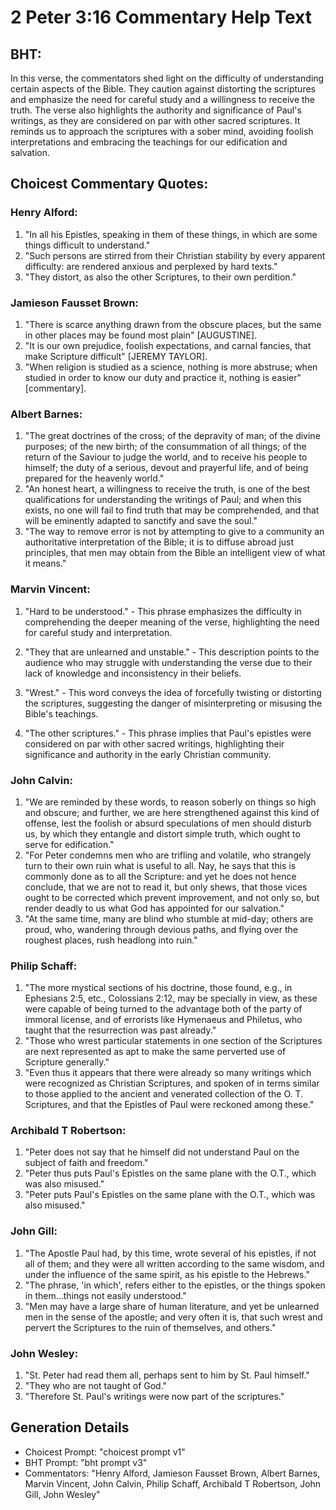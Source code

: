 # 2 Peter 3:16 Commentary Help Text

## BHT:
In this verse, the commentators shed light on the difficulty of understanding certain aspects of the Bible. They caution against distorting the scriptures and emphasize the need for careful study and a willingness to receive the truth. The verse also highlights the authority and significance of Paul's writings, as they are considered on par with other sacred scriptures. It reminds us to approach the scriptures with a sober mind, avoiding foolish interpretations and embracing the teachings for our edification and salvation.

## Choicest Commentary Quotes:
### Henry Alford:
1. "In all his Epistles, speaking in them of these things, in which are some things difficult to understand." 
2. "Such persons are stirred from their Christian stability by every apparent difficulty: are rendered anxious and perplexed by hard texts."
3. "They distort, as also the other Scriptures, to their own perdition."

### Jamieson Fausset Brown:
1. "There is scarce anything drawn from the obscure places, but the same in other places may be found most plain" [AUGUSTINE].
2. "It is our own prejudice, foolish expectations, and carnal fancies, that make Scripture difficult" [JEREMY TAYLOR].
3. "When religion is studied as a science, nothing is more abstruse; when studied in order to know our duty and practice it, nothing is easier" [commentary].

### Albert Barnes:
1. "The great doctrines of the cross; of the depravity of man; of the divine purposes; of the new birth; of the consummation of all things; of the return of the Saviour to judge the world, and to receive his people to himself; the duty of a serious, devout and prayerful life, and of being prepared for the heavenly world."
2. "An honest heart, a willingness to receive the truth, is one of the best qualifications for understanding the writings of Paul; and when this exists, no one will fail to find truth that may be comprehended, and that will be eminently adapted to sanctify and save the soul."
3. "The way to remove error is not by attempting to give to a community an authoritative interpretation of the Bible; it is to diffuse abroad just principles, that men may obtain from the Bible an intelligent view of what it means."

### Marvin Vincent:
1. "Hard to be understood." - This phrase emphasizes the difficulty in comprehending the deeper meaning of the verse, highlighting the need for careful study and interpretation.

2. "They that are unlearned and unstable." - This description points to the audience who may struggle with understanding the verse due to their lack of knowledge and inconsistency in their beliefs.

3. "Wrest." - This word conveys the idea of forcefully twisting or distorting the scriptures, suggesting the danger of misinterpreting or misusing the Bible's teachings.

4. "The other scriptures." - This phrase implies that Paul's epistles were considered on par with other sacred writings, highlighting their significance and authority in the early Christian community.

### John Calvin:
1. "We are reminded by these words, to reason soberly on things so high and obscure; and further, we are here strengthened against this kind of offense, lest the foolish or absurd speculations of men should disturb us, by which they entangle and distort simple truth, which ought to serve for edification."
2. "For Peter condemns men who are trifling and volatile, who strangely turn to their own ruin what is useful to all. Nay, he says that this is commonly done as to all the Scripture: and yet he does not hence conclude, that we are not to read it, but only shews, that those vices ought to be corrected which prevent improvement, and not only so, but render deadly to us what God has appointed for our salvation."
3. "At the same time, many are blind who stumble at mid-day; others are proud, who, wandering through devious paths, and flying over the roughest places, rush headlong into ruin."

### Philip Schaff:
1. "The more mystical sections of his doctrine, those found, e.g., in Ephesians 2:5, etc., Colossians 2:12, may be specially in view, as these were capable of being turned to the advantage both of the party of immoral license, and of errorists like Hymenaeus and Philetus, who taught that the resurrection was past already." 
2. "Those who wrest particular statements in one section of the Scriptures are next represented as apt to make the same perverted use of Scripture generally."
3. "Even thus it appears that there were already so many writings which were recognized as Christian Scriptures, and spoken of in terms similar to those applied to the ancient and venerated collection of the O. T. Scriptures, and that the Epistles of Paul were reckoned among these."

### Archibald T Robertson:
1. "Peter does not say that he himself did not understand Paul on the subject of faith and freedom."
2. "Peter thus puts Paul's Epistles on the same plane with the O.T., which was also misused."
3. "Peter puts Paul's Epistles on the same plane with the O.T., which was also misused."

### John Gill:
1. "The Apostle Paul had, by this time, wrote several of his epistles, if not all of them; and they were all written according to the same wisdom, and under the influence of the same spirit, as his epistle to the Hebrews."
2. "The phrase, 'in which', refers either to the epistles, or the things spoken in them...things not easily understood."
3. "Men may have a large share of human literature, and yet be unlearned men in the sense of the apostle; and very often it is, that such wrest and pervert the Scriptures to the ruin of themselves, and others."

### John Wesley:
1. "St. Peter had read them all, perhaps sent to him by St. Paul himself."
2. "They who are not taught of God."
3. "Therefore St. Paul's writings were now part of the scriptures."


## Generation Details
- Choicest Prompt: "choicest prompt v1"
- BHT Prompt: "bht prompt v3"
- Commentators: "Henry Alford, Jamieson Fausset Brown, Albert Barnes, Marvin Vincent, John Calvin, Philip Schaff, Archibald T Robertson, John Gill, John Wesley"
